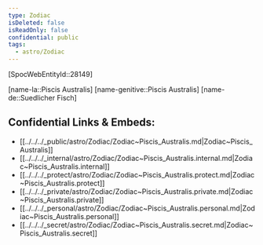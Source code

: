 ```yaml
---
type: Zodiac
isDeleted: false
isReadOnly: false
confidential: public
tags:
  - astro/Zodiac
---
```


[SpocWebEntityId::28149]



[name-la::Piscis Australis]
[name-genitive::Piscis Australis]
[name-de::Suedlicher Fisch]


## Confidential Links & Embeds: 
- [[../../../_public/astro/Zodiac/Zodiac~Piscis_Australis.md|Zodiac~Piscis_Australis]] 
- [[../../../_internal/astro/Zodiac/Zodiac~Piscis_Australis.internal.md|Zodiac~Piscis_Australis.internal]] 
- [[../../../_protect/astro/Zodiac/Zodiac~Piscis_Australis.protect.md|Zodiac~Piscis_Australis.protect]] 
- [[../../../_private/astro/Zodiac/Zodiac~Piscis_Australis.private.md|Zodiac~Piscis_Australis.private]] 
- [[../../../_personal/astro/Zodiac/Zodiac~Piscis_Australis.personal.md|Zodiac~Piscis_Australis.personal]] 
- [[../../../_secret/astro/Zodiac/Zodiac~Piscis_Australis.secret.md|Zodiac~Piscis_Australis.secret]] 
